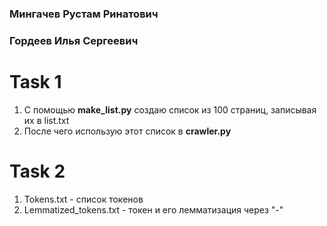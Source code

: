 ### Мингачев Рустам Ринатович 
### Гордеев Илья Сергеевич

# Task 1  
1. С помощью **make_list.py** создаю список из 100 страниц, записывая их в list.txt
2. После чего использую этот список в **crawler.py**

# Task 2
1. Tokens.txt - список токенов
2. Lemmatized_tokens.txt - токен и его лемматизация через "-"
